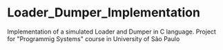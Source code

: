 # Loader_Dumper_Implementation
Implementation of a simulated Loader and Dumper in C language. Project for "Programmig Systems" course in University of São Paulo
